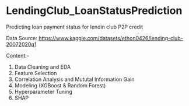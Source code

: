 # LendingClub_LoanStatusPrediction
Predicting loan payment status for lendin club P2P credit

Data Source: https://www.kaggle.com/datasets/ethon0426/lending-club-20072020q1

Content:-
1. Data Cleaning and EDA
2. Feature Selection
3. Correlation Analysis and Mututal Information Gain
4. Modeling (XGBoost & Random Forest)
5. Hyperparameter Tuning
6. SHAP
